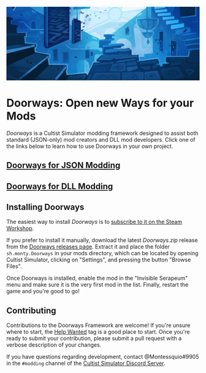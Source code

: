 ![](images/ui/banner.jpg)

# Doorways: Open new Ways for your Mods

*Doorways* is a Cultist Simulator modding framework designed to assist
both standard (JSON-only) mod creators and DLL mod developers. Click one
of the links below to learn how to use Doorways in your own project.

## [Doorways for JSON Modding](https://github.com/Montessquio/Doorways/wiki/JSON-Modding)

## [Doorways for DLL Modding](https://github.com/Montessquio/Doorways/wiki/DLL-Modding)

## Installing Doorways

The easiest way to install *Doorways* is to [subscribe to it on the Steam Workshop](https://steamcommunity.com/sharedfiles/filedetails/?id=2883549031).

If you prefer to install it manually, download the latest *Doorways.zip* release from the [Doorways releases page](https://github.com/Montessquio/Doorways/releases). Extract it and place the folder `sh.monty.Doorways` in your mods directory, which can be located by opening Cultist Simulator, clicking on "Settings", and pressing the button "Browse Files".

Once Doorways is installed, enable the mod in the "Invisible Serapeum" menu and make sure it is the very first mod in the list.
Finally, restart the game and you're good to go!

## Contributing

Contributions to the Doorways Framework are welcome!
If you're unsure where to start, the [Help Wanted](https://github.com/Montessquio/Doorways/labels/help%20wanted)
tag is a good place to start. Once you're ready to submit your contribution, please submit a pull request with a verbose
description of your changes.

If you have questions regarding development, contact @Montessquio#9905 in the `#modding` channel of the [Cultist Simulator Discord Server](https://discord.gg/KxyFTZkUbQ).
